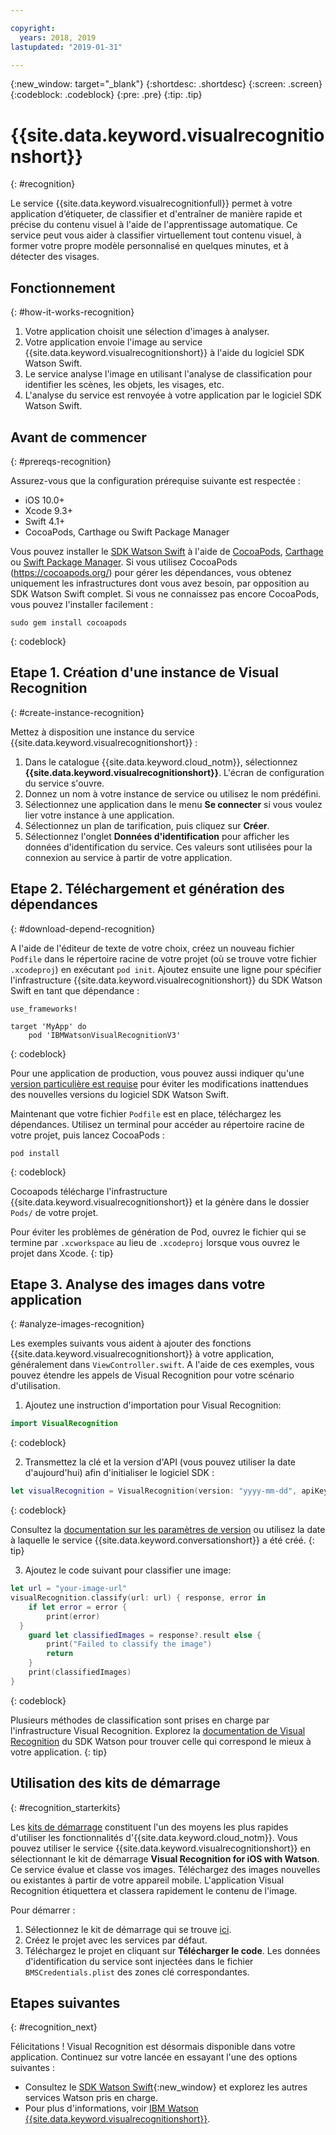 ```yaml
---

copyright:
  years: 2018, 2019
lastupdated: "2019-01-31"

---
```


{:new_window: target="_blank"}
{:shortdesc: .shortdesc}
{:screen: .screen}
{:codeblock: .codeblock}
{:pre: .pre}
{:tip: .tip}

# {{site.data.keyword.visualrecognitionshort}}
{: #recognition}

Le service {{site.data.keyword.visualrecognitionfull}} permet à votre application d’étiqueter, de classifier et d'entraîner de manière rapide et précise du contenu visuel à l'aide de l'apprentissage automatique. Ce service peut vous aider à classifier virtuellement tout contenu visuel, à former votre propre modèle personnalisé en quelques minutes, et à détecter des visages.

## Fonctionnement
{: #how-it-works-recognition}

1. Votre application choisit une sélection d'images à analyser.
2. Votre application envoie l'image au service {{site.data.keyword.visualrecognitionshort}} à l'aide du logiciel SDK Watson Swift.
3. Le service analyse l'image en utilisant l'analyse de classification pour identifier les scènes, les objets, les visages, etc.
4. L'analyse du service est renvoyée à votre application par le logiciel SDK Watson Swift.

## Avant de commencer
{: #prereqs-recognition}

Assurez-vous que la configuration prérequise suivante est respectée :

* iOS 10.0+
* Xcode 9.3+
* Swift 4.1+
* CocoaPods, Carthage ou Swift Package Manager

Vous pouvez installer le [SDK Watson Swift](https://github.com/watson-developer-cloud/swift-sdk) à l'aide de [CocoaPods](https://github.com/watson-developer-cloud/swift-sdk#cocoapods), [Carthage](https://github.com/watson-developer-cloud/swift-sdk#carthage) ou [Swift Package Manager](https://github.com/watson-developer-cloud/swift-sdk#swift-package-manager). Si vous utilisez CocoaPods (https://cocoapods.org/) pour gérer les dépendances, vous obtenez uniquement les infrastructures dont vous avez besoin, par opposition au SDK Watson Swift complet. Si vous ne connaissez pas encore CocoaPods, vous pouvez l'installer facilement :

```console
sudo gem install cocoapods
```
{: codeblock}

## Etape 1. Création d'une instance de Visual Recognition
{: #create-instance-recognition}

Mettez à disposition une instance du service {{site.data.keyword.visualrecognitionshort}} :

1. Dans le catalogue {{site.data.keyword.cloud_notm}}, sélectionnez **{{site.data.keyword.visualrecognitionshort}}**. L'écran de configuration du service s'ouvre.
2. Donnez un nom à votre instance de service ou utilisez le nom prédéfini.
3. Sélectionnez une application dans le menu **Se connecter** si vous voulez lier votre instance à une application.
4. Sélectionnez un plan de tarification, puis cliquez sur **Créer**.
5. Sélectionnez l'onglet **Données d'identification** pour afficher les données d'identification du service. Ces valeurs sont utilisées pour la connexion au service à partir de votre application.

## Etape 2. Téléchargement et génération des dépendances
{: #download-depend-recognition}

A l'aide de l'éditeur de texte de votre choix, créez un nouveau fichier `Podfile` dans le répertoire racine de votre projet (où se trouve votre fichier `.xcodeproj`) en exécutant `pod init`. Ajoutez ensuite une ligne pour spécifier l'infrastructure {{site.data.keyword.visualrecognitionshort}} du SDK Watson Swift en tant que dépendance :

```pod
use_frameworks!

target 'MyApp' do
    pod 'IBMWatsonVisualRecognitionV3'
```
{: codeblock}

Pour une application de production, vous pouvez aussi indiquer qu'une [version particulière est requise](https://guides.cocoapods.org/using/the-podfile.html#specifying-pod-versions) pour éviter les modifications inattendues des nouvelles versions du logiciel SDK Watson Swift.

Maintenant que votre fichier `Podfile` est en place, téléchargez les dépendances. Utilisez un terminal pour accéder au répertoire racine de votre projet, puis lancez CocoaPods :

```console
pod install
```
{: codeblock}

Cocoapods télécharge l'infrastructure {{site.data.keyword.visualrecognitionshort}} et la génère dans le dossier `Pods/` de votre projet.

Pour éviter les problèmes de génération de Pod, ouvrez le fichier qui se termine par `.xcworkspace` au lieu de `.xcodeproj` lorsque vous ouvrez le projet dans Xcode.
{: tip}

## Etape 3. Analyse des images dans votre application
{: #analyze-images-recognition}

Les exemples suivants vous aident à ajouter des fonctions {{site.data.keyword.visualrecognitionshort}} à votre application, généralement dans `ViewController.swift`. A l'aide de ces exemples, vous pouvez étendre les appels de Visual Recognition pour votre scénario d'utilisation.

1. Ajoutez une instruction d'importation pour Visual Recognition:
  ```swift
  import VisualRecognition
  ```
  {: codeblock}

2. Transmettez la clé et la version d'API (vous pouvez utiliser la date d'aujourd'hui) afin d'initialiser le logiciel SDK :
  ```swift
  let visualRecognition = VisualRecognition(version: "yyyy-mm-dd", apiKey: "your-api-key")
  ```
  {: codeblock}

  Consultez la [documentation sur les paramètres de version](https://cloud.ibm.com/apidocs/visual-recognition#versioning) ou utilisez la date à laquelle le service {{site.data.keyword.conversationshort}} a été créé.
  {: tip}

3. Ajoutez le code suivant pour classifier une image:
  ```swift
  let url = "your-image-url"
  visualRecognition.classify(url: url) { response, error in
      if let error = error {
          print(error)
    }
      guard let classifiedImages = response?.result else {
          print("Failed to classify the image")
          return
      }
      print(classifiedImages)
  }
  ```
  {: codeblock}

Plusieurs méthodes de classification sont prises en charge par l'infrastructure Visual Recognition. Explorez la [documentation de Visual Recognition](https://watson-developer-cloud.github.io/swift-sdk/services/VisualRecognitionV3/index.html) du SDK Watson pour trouver celle qui correspond le mieux à votre application.
{: tip}

## Utilisation des kits de démarrage
{: #recognition_starterkits}

Les [kits de démarrage](https://cloud.ibm.com/developer/appledevelopment/starter-kits) constituent l'un des moyens les plus rapides d'utiliser les fonctionnalités d'{{site.data.keyword.cloud_notm}}. Vous pouvez utiliser le service {{site.data.keyword.visualrecognitionshort}} en sélectionnant le kit de démarrage **Visual Recognition for iOS with Watson**. Ce service évalue et classe vos images. Téléchargez des images nouvelles ou existantes à partir de votre appareil mobile. L'application Visual Recognition étiquettera et classera rapidement le contenu de l'image.

Pour démarrer :
1. Sélectionnez le kit de démarrage qui se trouve [ici](https://cloud.ibm.com/developer/appledevelopment/starter-kits/visual-recognition-for-ios-with-watson).
2. Créez le projet avec les services par défaut.
3. Téléchargez le projet en cliquant sur **Télécharger le code**. Les données d'identification du service sont injectées dans le fichier `BMSCredentials.plist` des zones clé correspondantes.

## Etapes suivantes
{: #recognition_next}

Félicitations ! Visual Recognition est désormais disponible dans votre application. Continuez sur votre lancée en essayant l'une des options suivantes :
* Consultez le [SDK Watson Swift](https://github.com/watson-developer-cloud/swift-sdk){:new_window} et explorez les autres services Watson pris en charge.
* Pour plus d'informations, voir [IBM Watson {{site.data.keyword.visualrecognitionshort}}](https://www.ibm.com/watson/services/visual-recognition/).
